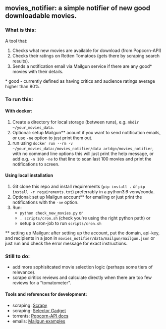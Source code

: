 ## movies_notifier: a simple notifier of new good downloadable movies.

### What is this:
A tool that:
1. Checks what new movies are available for download (from Popcorn-API)
2. Checks their ratings on Rotten Tomatoes (gets there by scraping search results).
3. Sends a notification email via Mailgun service if there are any good* movies with their details.

\* good - currently defined as having critics and audience ratings average higher than 80%.


### To run this:

#### With docker:
1. Create a directory for local storage (between runs), e.g. `mkdir ~/your_movies_data`.
2. Optional: setup Mailgun** acount if you want to send notification emails, or use `-ne` option 
    to just print them out.
3. run using `docker run --rm -v ~/your_movies_data:/movies_notifier/data artdgn/movies_notifier`, 
    with no command line options this will just print the help message, 
    or add e.g. `-n 100 -ne` to that line to scan last 100 movies and print the notifications to screen.

#### Using local installation
1. Git clone this repo and install requirements (`pip install .` or `pip install -r requirements.txt`) 
    preferrably in a python3.6 venv/conda.
2. Optional: set up Mailgun account** for emailing or just print the notifications with the `-ne` option.
3. Run:
    - `python check_new_movies.py` or 
    - `. scripts/cron.sh` (check you're using the right python path) or 
    - setup a cron-job to run `scripts/cron.sh`

\** setting up Mailgun: after setting up the account, put the domain, api-key, and recipients in a 
    json in `movies_notifier/data/mailgun/mailgun.json` or just run and check the error message for exact instructions. 


### Still to do:
* add more sophisitcated movie selection logic (perhaps some tiers of relevance).
* scrape ciritics reviews and calculate directly when there are too few reviews for a "tomatometer".


#### Tools and references for development:
- scraping: [Scrapy](https://docs.scrapy.org/en/latest/)
- scraping: [Selector Gadget](https://selectorgadget.com/)
- torrents: [Popcorn-API docs](https://popcornofficial.docs.apiary.io/#)
- emails: [Mailgun examples](https://documentation.mailgun.com/en/latest/api-sending.html#examples)
